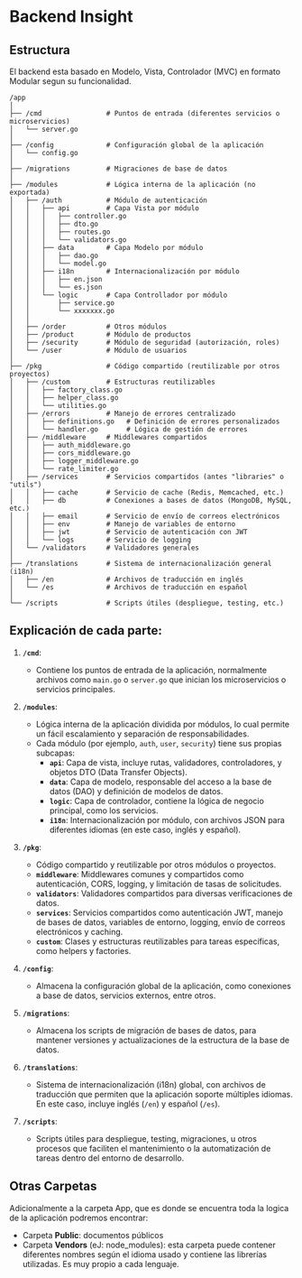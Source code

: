 # Backend Insight

## Estructura
El backend esta basado en Modelo, Vista, Controlador (MVC) en formato Modular segun su funcionalidad.

```
/app
│
├── /cmd                # Puntos de entrada (diferentes servicios o microservicios)
│   └── server.go
│
├── /config             # Configuración global de la aplicación
│   └── config.go
│
├── /migrations         # Migraciones de base de datos
│
├── /modules            # Lógica interna de la aplicación (no exportada)
│   ├── /auth           # Módulo de autenticación
│   │   ├── api         # Capa Vista por módulo
│   │   │   ├── controller.go
│   │   │   ├── dto.go
│   │   │   ├── routes.go
│   │   │   └── validators.go
│   │   ├── data        # Capa Modelo por módulo
│   │   │   ├── dao.go
│   │   │   └── model.go
│   │   ├── i18n        # Internacionalización por módulo
│   │   │   ├── en.json
│   │   │   └── es.json
│   │   └── logic       # Capa Controllador por módulo
│   │       ├── service.go
│   │       └── xxxxxxx.go
│   │
│   ├── /order          # Otros módulos
│   ├── /product        # Módulo de productos
│   ├── /security       # Módulo de seguridad (autorización, roles)
│   └── /user           # Módulo de usuarios
│
├── /pkg                # Código compartido (reutilizable por otros proyectos)
│   ├── /custom         # Estructuras reutilizables
│   │   ├── factory_class.go
│   │   ├── helper_class.go
│   │   └── utilities.go
│   ├── /errors         # Manejo de errores centralizado
│   │   ├── definitions.go   # Definición de errores personalizados
│   │   └── handler.go       # Lógica de gestión de errores
│   ├── /middleware     # Middlewares compartidos
│   │   ├── auth_middleware.go
│   │   ├── cors_middleware.go
│   │   ├── logger_middleware.go
│   │   └── rate_limiter.go
│   ├── /services       # Servicios compartidos (antes "libraries" o "utils")
│   │   ├── cache       # Servicio de cache (Redis, Memcached, etc.)
│   │   ├── db          # Conexiones a bases de datos (MongoDB, MySQL, etc.)
│   │   ├── email       # Servicio de envío de correos electrónicos
│   │   ├── env         # Manejo de variables de entorno
│   │   ├── jwt         # Servicio de autenticación con JWT
│   │   └── logs        # Servicio de logging
│   └── /validators     # Validadores generales
│
├── /translations       # Sistema de internacionalización general (i18n)
│   ├── /en             # Archivos de traducción en inglés
│   └── /es             # Archivos de traducción en español
│
└── /scripts            # Scripts útiles (despliegue, testing, etc.)
```

## Explicación de cada parte:

1. **`/cmd`**:
   - Contiene los puntos de entrada de la aplicación, normalmente archivos como `main.go` o `server.go` que inician los microservicios o servicios principales.
   
2. **`/modules`**:
   - Lógica interna de la aplicación dividida por módulos, lo cual permite un fácil escalamiento y separación de responsabilidades.
   - Cada módulo (por ejemplo, `auth`, `user`, `security`) tiene sus propias subcapas:
     - **`api`**: Capa de vista, incluye rutas, validadores, controladores, y objetos DTO (Data Transfer Objects).
     - **`data`**: Capa de modelo, responsable del acceso a la base de datos (DAO) y definición de modelos de datos.
     - **`logic`**: Capa de controlador, contiene la lógica de negocio principal, como los servicios.
     - **`i18n`**: Internacionalización por módulo, con archivos JSON para diferentes idiomas (en este caso, inglés y español).

3. **`/pkg`**:
   - Código compartido y reutilizable por otros módulos o proyectos.
   - **`middleware`**: Middlewares comunes y compartidos como autenticación, CORS, logging, y limitación de tasas de solicitudes.
   - **`validators`**: Validadores compartidos para diversas verificaciones de datos.
   - **`services`**: Servicios compartidos como autenticación JWT, manejo de bases de datos, variables de entorno, logging, envío de correos electrónicos y caching.
   - **`custom`**: Clases y estructuras reutilizables para tareas específicas, como helpers y factories.

4. **`/config`**:
   - Almacena la configuración global de la aplicación, como conexiones a base de datos, servicios externos, entre otros.

5. **`/migrations`**:
   - Almacena los scripts de migración de bases de datos, para mantener versiones y actualizaciones de la estructura de la base de datos.

6. **`/translations`**:
   - Sistema de internacionalización (i18n) global, con archivos de traducción que permiten que la aplicación soporte múltiples idiomas. En este caso, incluye inglés (`/en`) y español (`/es`).

7. **`/scripts`**:
   - Scripts útiles para despliegue, testing, migraciones, u otros procesos que faciliten el mantenimiento o la automatización de tareas dentro del entorno de desarrollo.

## Otras Carpetas

Adicionalmente a la carpeta App, que es donde se encuentra toda la logica de la aplicación podremos encontrar:

- Carpeta **Public**: documentos públicos
- Carpeta **Vendors** (eJ: node_modules): esta carpeta puede contener diferentes nombres según el idioma usado y contiene las librerías utilizadas. Es muy propio a cada lenguaje.
